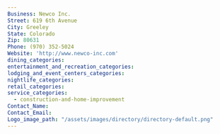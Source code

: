```yaml
---
Business: Newco Inc.
Street: 619 6th Avenue
City: Greeley
State: Colorado
Zip: 80631
Phone: (970) 352-5024
Website: 'http://www.newco-inc.com'
dining_categories:
entertainment_and_recreation_categories:
lodging_and_event_centers_categories:
nightlife_categories:
retail_categories:
service_categories:
  - construction-and-home-improvement
Contact_Name:
Contact_Email:
Logo_image_path: "/assets/images/directory/directory-default.png"
---
```



